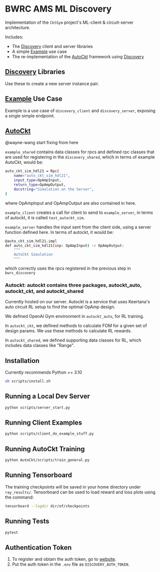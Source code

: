 # BWRC AMS ML Discovery

Implementation of the `CktGym` project's ML-client & circuit-server architecture. 

Includes: 

- The [Discovery](./Discovery/) client and server libraries 
- A simple [Example](./Example/) use case
- The re-implementation of the [AutoCkt](./AutoCkt/) framework using [Discovery](./Discovery/) 

## [Discovery](./Discovery/) Libraries

Use these to create a new server instance pair. 

## [Example](./Example) Use Case

Example is a use case of `discovery_client` and `discovery_server`, exposing a single simple endpoint.

## [AutoCkt](./AutoCkt/) 

@wayne-wang start fixing from here

`example_shared` contains data classes for rpcs and defined rpc classes that are used for registering in the `discovery_shared`, which in terms of example AutoCkt, would be:
```sh
auto_ckt_sim_hdl21 = Rpc(
    name="auto_ckt_sim_hdl21",
    input_type=OpAmpInput,
    return_type=OpAmpOutput,
    docstring="Simulation on the Server",
)
```
where OpAmpInput and OpAmpOutput are also contained in here.

`example_client` creates a call for client to send to `example_server`, in terms of autockt, it is called `test_autockt_sim`. 

`example_server` handles the input sent from the client side, using a server function defined here. In terms of autockt, it would be:
```sh
@auto_ckt_sim_hdl21.impl
def auto_ckt_sim_hdl21(inp: OpAmpInput) -> OpAmpOutput:
    """
    AutoCkt Simulation
    """
```
which correctly uses the rpcs registered in the previous step in `bwrc_discovery`

### Autockt: autockt contains three packages, autockt_auto, autockt_ckt, and autockt_shared

Currently hosted on our server. Autockt is a service that uses Keertana's auto circuit RL setup to find the optimal OpAmp design. 

We defined OpenAI Gym environment in `autockt_auto`, for RL training. 

In `autockt_ckt`, we defined methods to calculate FOM for a given set of design params. We use these methods to calculate RL rewards.

In `autockt_shared`, we defined supporting data classes for RL, which includes data classes like "Range". 

## Installation

Currently recommends Python == 3.10

```sh
sh scripts/install.sh
```

## Running a Local Dev Server

```sh
python scripts/server_start.py
```

## Running Client Examples

```sh
python scripts/client_do_example_stuff.py
```

## Running AutoCkt Training

```sh
python AutoCkt/scripts/train_general.py
```

## Running Tensorboard

The training checkpoints will be saved in your home directory under `ray_results/`.
Tensorboard can be used to load reward and loss plots using the command:

```sh
tensorboard --logdir dir/of/checkpoints
```

## Running Tests

```sh
pytest
```

## Authentication Token

1. To register and obtain the auth token, go to [website](https://cktgym-1.web.app/).
2. Put the auth token in the `.env` file as `DISCOVERY_AUTH_TOKEN`.
